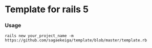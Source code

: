 # Template for rails 5

### Usage

```
rails new your_project_name -m https://github.com/sagaekeiga/template/blob/master/template.rb
```
